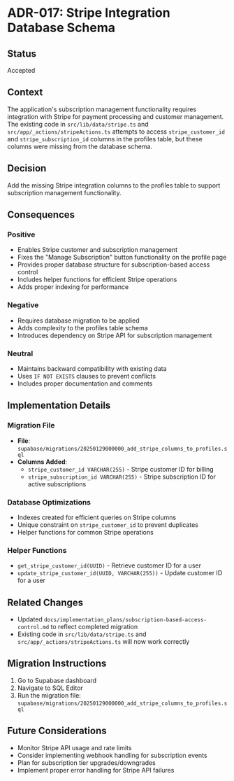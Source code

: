 # ADR-017: Stripe Integration Database Schema

## Status
Accepted

## Context
The application's subscription management functionality requires integration with Stripe for payment processing and customer management. The existing code in `src/lib/data/stripe.ts` and `src/app/_actions/stripeActions.ts` attempts to access `stripe_customer_id` and `stripe_subscription_id` columns in the profiles table, but these columns were missing from the database schema.

## Decision
Add the missing Stripe integration columns to the profiles table to support subscription management functionality.

## Consequences

### Positive
- Enables Stripe customer and subscription management
- Fixes the "Manage Subscription" button functionality on the profile page
- Provides proper database structure for subscription-based access control
- Includes helper functions for efficient Stripe operations
- Adds proper indexing for performance

### Negative
- Requires database migration to be applied
- Adds complexity to the profiles table schema
- Introduces dependency on Stripe API for subscription management

### Neutral
- Maintains backward compatibility with existing data
- Uses `IF NOT EXISTS` clauses to prevent conflicts
- Includes proper documentation and comments

## Implementation Details

### Migration File
- **File**: `supabase/migrations/20250129000000_add_stripe_columns_to_profiles.sql`
- **Columns Added**:
  - `stripe_customer_id VARCHAR(255)` - Stripe customer ID for billing
  - `stripe_subscription_id VARCHAR(255)` - Stripe subscription ID for active subscriptions

### Database Optimizations
- Indexes created for efficient queries on Stripe columns
- Unique constraint on `stripe_customer_id` to prevent duplicates
- Helper functions for common Stripe operations

### Helper Functions
- `get_stripe_customer_id(UUID)` - Retrieve customer ID for a user
- `update_stripe_customer_id(UUID, VARCHAR(255))` - Update customer ID for a user

## Related Changes
- Updated `docs/implementation_plans/subscription-based-access-control.md` to reflect completed migration
- Existing code in `src/lib/data/stripe.ts` and `src/app/_actions/stripeActions.ts` will now work correctly

## Migration Instructions
1. Go to Supabase dashboard
2. Navigate to SQL Editor
3. Run the migration file: `supabase/migrations/20250129000000_add_stripe_columns_to_profiles.sql`

## Future Considerations
- Monitor Stripe API usage and rate limits
- Consider implementing webhook handling for subscription events
- Plan for subscription tier upgrades/downgrades
- Implement proper error handling for Stripe API failures 